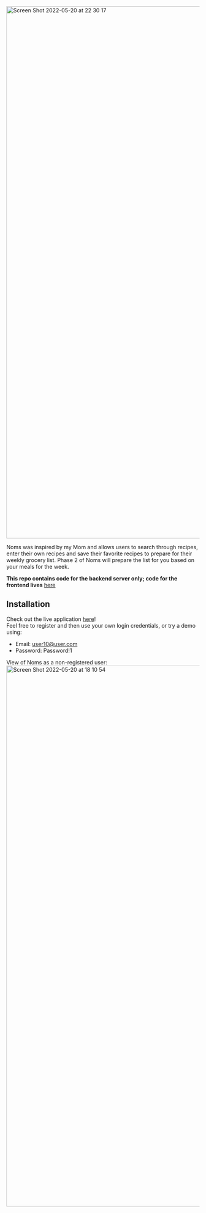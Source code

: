 
<img width="1389" alt="Screen Shot 2022-05-20 at 22 30 17" src="https://user-images.githubusercontent.com/99892502/169635424-06839ff6-7b45-4b33-ac60-54e7a9bab040.png">

Noms was inspired by my Mom and allows users to search through recipes, enter their own recipes and save their favorite recipes to prepare for their weekly grocery list. Phase 2 of Noms will prepare the list for you based on your meals for the week. 

**This repo contains code for the backend server only; code for the frontend lives** [here](https://github.com/Dani-Gordon/Noms-frontend.git)

## Installation
Check out the live application [here](https://nomnomnoms.netlify.app/)! \
Feel free to register and then use your own login credentials, or try a demo using:
- Email: user10@user.com
- Password: Password!1


View of Noms as a non-registered user: 
<img width="1412" alt="Screen Shot 2022-05-20 at 18 10 54" src="https://user-images.githubusercontent.com/99892502/169626395-a84abd70-0c2f-4486-afd3-6a488b6a0300.png">
